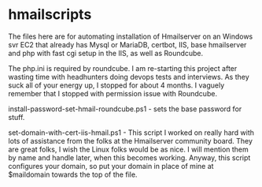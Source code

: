 # hmailscripts

The files here are for automating installation of Hmailserver on an Windows svr EC2 that already has Mysql or MariaDB, certbot, IIS, base hmailserver and php with fast cgi setup in the IIS, as well as Roundcube.<br>

The php.ini is required by roundcube. I am re-starting this project after wasting time with headhunters doing devops tests and interviews. As they suck all of your energy up, I stopped for about 4 months. I vaguely remember that I stopped with permission issue with Roundcube.<br>

install-password-set-hmail-roundcube.ps1 - sets the base password for stuff.<br>

set-domain-with-cert-iis-hmail.ps1 - This script I worked on really hard with lots of assistance from the folks at the Hmailserver community board. They are great folks, I wish the Linux folks would be as nice. I will mention them by name and handle later, when this becomes working. Anyway, this script configures your domain, so put your domain in place of mine at $maildomain towards the top of the file.<br> 
